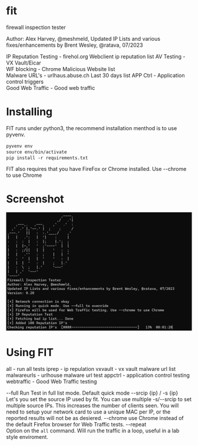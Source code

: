# fit
firewall inspection tester

Author: Alex Harvey, @meshmeld, 
Updated IP Lists and various fixes/enhancements by Brent Wesley, @ratava, 07/2023

IP Reputation Testing - firehol.org Webclient ip reputation list
AV Testing - VX Vault/Eicar  
WF blocking - Chrome Malicious Website list  
Malware URL's - urlhaus.abuse.ch Last 30 days list
APP Ctrl - Application control triggers  
Good Web Traffic - Good web traffic   
# Installing

FIT runs under python3, the recommend installation menthod is to use pyvenv. 

```
pyvenv env
source env/bin/activate
pip install -r requirements.txt
```

FIT also requires that you have FireFox or Chrome installed. Use --chrome to use Chrome 

# Screenshot

![screenshot](https://github.com/ratava/fit/blob/main/screenshot.png)

# Using FIT

all - run all tests
iprep - ip repulation
vxvault - vx vault malware url list
malwareurls - urlhouse malware url test
appctrl - application control testing
webtraffic - Good Web Traffic testing

--full 
  Run Test in full list mode. Default quick mode
--srcip {ip} / -s {ip}  
  Let's you set the source IP used by fit. You can use multiple -s/--srcip to set multiple source IPs. This increases the number of clients seen. You will need to setup your network card to use a unique MAC per IP, or the reported results will not be as desiered.
--chrome
  use Chrome instead of the default Firefox browser for Web Traffic tests.
--repeat  
  Option on the ```all``` command. Will run the traffic in a loop, useful in a lab style enviroment. 
